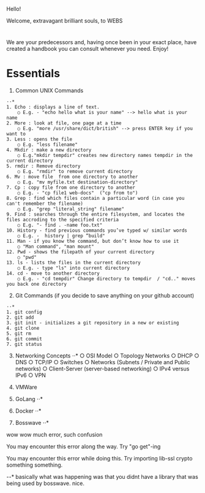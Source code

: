 Hello!

Welcome, extravagant brilliant souls, to WEBS
#
We are your predecessors and, having once been in your exact place, have created a handbook you can consult whenever you need. Enjoy!
#
# Essentials 
  1. Common UNIX Commands

	⋅⋅*
	1. Echo : displays a line of text.
		○ E.g. - "echo hello what is your name" --> hello what is your name
	2. More : look at file, one page at a time
		○ E.g. "more /usr/share/dict/british" --> press ENTER key if you want to 
	3. Less : opens the file 
		○ E.g. "less filename"
	4. Mkdir : make a new directory
		○ E.g."mkdir tempdir" creates new directory names tempdir in the current directory
	5. rmdir : Remove directory
		○ E.g. "rmdir" to remove current directory
	6. Mv : move file  from one directory to another
		○ E.g. "mv myfile.txt destination-directory"
	7. Cp : copy file from one directory to another
		○ E.g. - "cp file1 web-docs"  ("cp from to")
	8. Grep : find which files contain a particular word (in case you can't remember the filename)
		○ E.g. "grep "literal_string" filename"
	9. Find : searches through the entire filesystem, and locates the files accroding to the specified criteria
		○ E.g. "- find . -name foo.txt"
	10. History - find previous commands you’ve typed w/ similar words
		○ E.g. -  history | grep “build"
	11. Man - if you know the command, but don’t know how to use it
		○ "Man command", "man mount"
	12. Pwd - shows the filepath of your current directory
		○ "pwd"
	13. ls - lists the files in the current directory
		○ E.g. - type "ls" into current directory
	14. cd - move to another directory
		○ E.g. - "cd tempdir" Change directory to tempdir  / "cd.." moves you back one directory
	
	

  2. Git Commands (if you decide to save anything on your github account)
  	
	⋅⋅*
	1. git config
	2. git add
	3. git init - initializes a git repository in a new or existing 
	4. git clone
	5. git rm
	6. git commit
	7. git status
	
	
	
  3. Networking Concepts
  	⋅⋅*
	○ OSI Model
	○ Topology Networks
	○ DHCP
	○ DNS
	○ TCP/IP
	○ Switches
	○ Networks (Subnets / Private and Public networks)
	○ Client-Server (server-based networking)
	○ IPv4 versus IPv6
	○ VPN

	

  4. VMWare
  
  
  
  
  5. GoLang
  	⋅⋅*
  
  
  
  6. Docker
  	⋅⋅*
  
  
  
  7. Bosswave
  	⋅⋅*
  
  


wow wow much error, such confusion

You may encounter this error along the way. Try "go get"-ing

You may encounter this error while doing this. Try importing lib-ssl crypto something something.

--* basically what was happening was that you didnt have a library that was being used by bosswave. nice.
    
  
